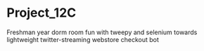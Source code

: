 # Project_12C
Freshman year dorm room fun with tweepy and selenium towards lightweight twitter-streaming webstore checkout bot
